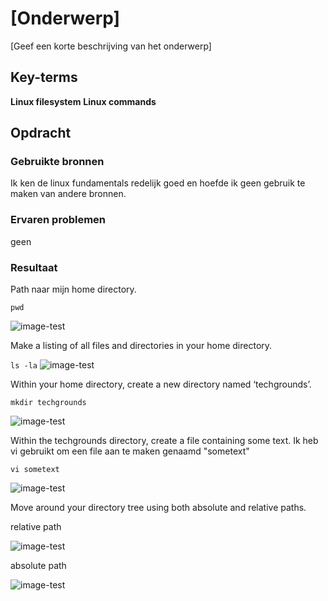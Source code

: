 # [Onderwerp]
[Geef een korte beschrijving van het onderwerp]

## Key-terms
**Linux filesystem**
**Linux commands**

## Opdracht
### Gebruikte bronnen
Ik ken de linux fundamentals redelijk goed en hoefde ik geen gebruik te maken van andere bronnen.

### Ervaren problemen
geen

### Resultaat
Path naar mijn home directory.

```pwd```

![image-test](https://github.com/kaman-codes/techgrounds-kaman/blob/main/00_includes/LNX-02_screenshot01.PNG)


Make a listing of all files and directories in your home directory.

```ls -la```
![image-test](https://github.com/kaman-codes/techgrounds-kaman/blob/main/00_includes/LNX-02_screenshot02.PNG)

Within your home directory, create a new directory named ‘techgrounds’.

```mkdir techgrounds```

![image-test](https://github.com/kaman-codes/techgrounds-kaman/blob/main/00_includes/LNX-02_screenshot03.PNG)

Within the techgrounds directory, create a file containing some text.
Ik heb vi gebruikt om een file aan te maken genaamd "sometext"

```vi sometext```

![image-test](https://github.com/kaman-codes/techgrounds-kaman/blob/main/00_includes/LNX-02_screenshot04.PNG)

Move around your directory tree using both absolute and relative paths.

relative path

![image-test](https://github.com/kaman-codes/techgrounds-kaman/blob/main/00_includes/LNX-02_screenshot05.PNG)

absolute path

![image-test](https://github.com/kaman-codes/techgrounds-kaman/blob/main/00_includes/LNX-02_screenshot06.PNG)



